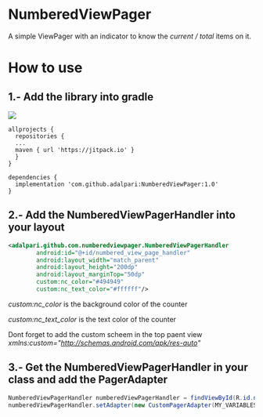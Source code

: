 # NumberedViewPager

A simple ViewPager with an indicator to know the _current / total_ items on it.

# How to use

## 1.- Add the library into gradle

[![](https://jitpack.io/v/adalpari/NumberedViewPager.svg)](https://jitpack.io/#adalpari/NumberedViewPager)

```
allprojects {
  repositories {
  ...
  maven { url 'https://jitpack.io' }
  }
}
```

```
dependencies {
  implementation 'com.github.adalpari:NumberedViewPager:1.0'
}
```

## 2.- Add the NumberedViewPagerHandler into your layout

```xml
<adalpari.github.com.numberedviewpager.NumberedViewPagerHandler
        android:id="@+id/numbered_view_page_handler"
        android:layout_width="match_parent"
        android:layout_height="200dp"
        android:layout_marginTop="50dp"
        custom:nc_color="#494949"
        custom:nc_text_color="#ffffff"/>
```

_custom:nc_color_ is the background color of the counter

_custom:nc_text_color_ is the text color of the counter

Dont forget to add the custom scheem in the top paent view _xmlns:custom="http://schemas.android.com/apk/res-auto"_

## 3.- Get the NumberedViewPagerHandler in your class and add the PagerAdapter

```java
NumberedViewPagerHandler numberedViewPagerHandler = findViewById(R.id.numbered_view_page_handler);
numberedViewPagerHandler.setAdapter(new CustomPagerAdapter(MY_VARIABLES));
```

